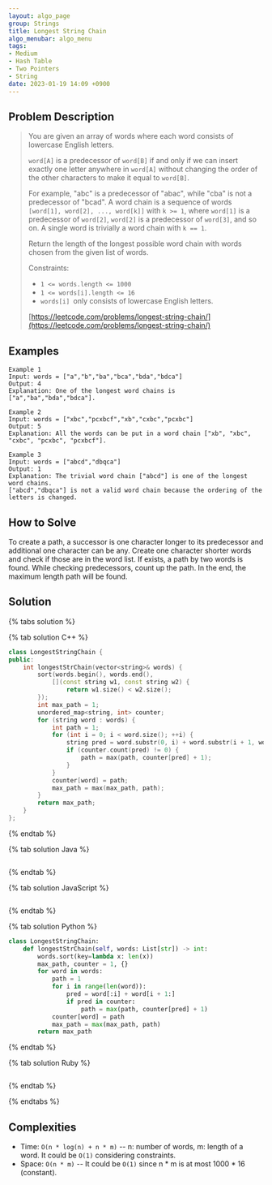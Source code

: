 ```yaml
---
layout: algo_page
group: Strings
title: Longest String Chain
algo_menubar: algo_menu
tags:
- Medium
- Hash Table
- Two Pointers
- String
date: 2023-01-19 14:09 +0900
---
```


## Problem Description
> You are given an array of words where each word consists of lowercase English letters.
>
> `word[A]` is a predecessor of `word[B]` if and only if we can insert exactly one letter anywhere in `word[A]` without
> changing the order of the other characters to make it equal to `word[B]`.
>
> For example, "abc" is a predecessor of "abac", while "cba" is not a predecessor of "bcad".
> A word chain is a sequence of words `[word[1], word[2], ..., word[k]]` with `k >= 1`, where `word[1]` is a
> predecessor of `word[2]`, `word[2]` is a predecessor of `word[3]`, and so on. A single word is trivially a word chain
> with `k == 1`.
>
> Return the length of the longest possible word chain with words chosen from the given list of words.
>
> Constraints:
> - `1 <= words.length <= 1000`
> - `1 <= words[i].length <= 16`
> - `words[i] `only consists of lowercase English letters.
>
> [https://leetcode.com/problems/longest-string-chain/](https://leetcode.com/problems/longest-string-chain/)

## Examples
```
Example 1
Input: words = ["a","b","ba","bca","bda","bdca"]
Output: 4
Explanation: One of the longest word chains is ["a","ba","bda","bdca"].
```

```
Example 2
Input: words = ["xbc","pcxbcf","xb","cxbc","pcxbc"]
Output: 5
Explanation: All the words can be put in a word chain ["xb", "xbc", "cxbc", "pcxbc", "pcxbcf"].
```

```
Example 3
Input: words = ["abcd","dbqca"]
Output: 1
Explanation: The trivial word chain ["abcd"] is one of the longest word chains.
["abcd","dbqca"] is not a valid word chain because the ordering of the letters is changed.
```

## How to Solve
To create a path, a successor is one character longer to its predecessor and additional one character can be any.
Create one character shorter words and check if those are in the word list.
If exists, a path by two words is found.
While checking predecessors, count up the path.
In the end, the maximum length path will be found.

## Solution

{% tabs solution %}

{% tab solution C++ %}
```cpp
class LongestStringChain {
public:
    int longestStrChain(vector<string>& words) {
        sort(words.begin(), words.end(),
            [](const string w1, const string w2) {
                return w1.size() < w2.size();
        });
        int max_path = 1;
        unordered_map<string, int> counter;
        for (string word : words) {
            int path = 1;
            for (int i = 0; i < word.size(); ++i) {
                string pred = word.substr(0, i) + word.substr(i + 1, word.length() + 1);
                if (counter.count(pred) != 0) {
                    path = max(path, counter[pred] + 1);
                }
            }
            counter[word] = path;
            max_path = max(max_path, path);
        }
        return max_path;
    }
};
```
{% endtab %}

{% tab solution Java %}
```java

```
{% endtab %}

{% tab solution JavaScript %}
```js

```
{% endtab %}

{% tab solution Python %}
```python
class LongestStringChain:
    def longestStrChain(self, words: List[str]) -> int:
        words.sort(key=lambda x: len(x))
        max_path, counter = 1, {}
        for word in words:
            path = 1
            for i in range(len(word)):
                pred = word[:i] + word[i + 1:]
                if pred in counter:
                    path = max(path, counter[pred] + 1)
            counter[word] = path
            max_path = max(max_path, path)
        return max_path
```
{% endtab %}

{% tab solution Ruby %}
```ruby

```
{% endtab %}

{% endtabs %}



## Complexities
- Time: `O(n * log(n) + n * m)` -- n: number of words, m: length of a word. It could be `O(1)` considering constraints.
- Space: `O(n * m)` -- It could be `O(1)` since n * m is at most 1000 * 16 (constant).
